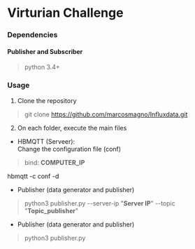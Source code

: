 Virturian Challenge
============================
### Dependencies
#### Publisher and Subscriber
> python 3.4+

### Usage
1. Clone the repository
> git clone https://github.com/marcosmagno/Influxdata.git

2. On each folder, execute the main files  

* HBMQTT (Serveer):  
Change the configuration file (conf)
> bind: **COMPUTER_IP**

hbmqtt -c conf -d

* Publisher (data generator and publisher)  
> python3 publisher.py --server-ip "**Server IP**" --topic "**Topic_publisher**"

* Publisher (data generator and publisher)  
> python3 publisher.py 